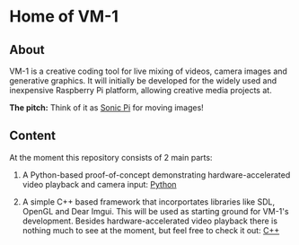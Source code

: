 # Home of VM-1

## About
VM-1 is a creative coding tool for live mixing of videos, camera images and generative graphics. It will initially be developed for the widely used and inexpensive Raspberry Pi platform, allowing creative media projects at.

**The pitch:**
Think of it as [Sonic Pi](https://github.com/sonic-pi-net/sonic-pi) for moving images!

## Content
At the moment this repository consists of 2 main parts:

1. A Python-based proof-of-concept demonstrating hardware-accelerated video playback and camera input: [Python](https://github.com/zwodev/vm1-video-mixer/tree/master/python)

2. A simple C++ based framework that incorportates libraries like SDL, OpenGL and Dear Imgui. This will be used as starting ground for VM-1's development. Besides hardware-accelerated video playback there is nothing much to see at the moment, but feel free to check it out: [C++](https://github.com/zwodev/vm1-video-mixer/tree/master/cpp)



 
